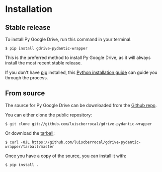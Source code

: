 # Installation

## Stable release

To install Py Google Drive, run this command in your
terminal:

``` console
$ pip install gdrive-pydantic-wrapper
```

This is the preferred method to install Py Google Drive, as it will always install the most recent stable release.

If you don't have [pip][] installed, this [Python installation guide][]
can guide you through the process.

## From source

The source for Py Google Drive can be downloaded from
the [Github repo][].

You can either clone the public repository:

``` console
$ git clone git://github.com/luiscberrocal/gdrive-pydantic-wrapper
```

Or download the [tarball][]:

``` console
$ curl -OJL https://github.com/luiscberrocal/gdrive-pydantic-wrapper/tarball/master
```

Once you have a copy of the source, you can install it with:

``` console
$ pip install .
```

  [pip]: https://pip.pypa.io
  [Python installation guide]: http://docs.python-guide.org/en/latest/starting/installation/
  [Github repo]: https://github.com/%7B%7B%20cookiecutter.github_username%20%7D%7D/%7B%7B%20cookiecutter.project_slug%20%7D%7D
  [tarball]: https://github.com/%7B%7B%20cookiecutter.github_username%20%7D%7D/%7B%7B%20cookiecutter.project_slug%20%7D%7D/tarball/master
